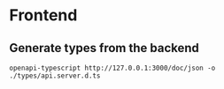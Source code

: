 # Frontend

## Generate types from the backend

```
openapi-typescript http://127.0.0.1:3000/doc/json -o ./types/api.server.d.ts
```

